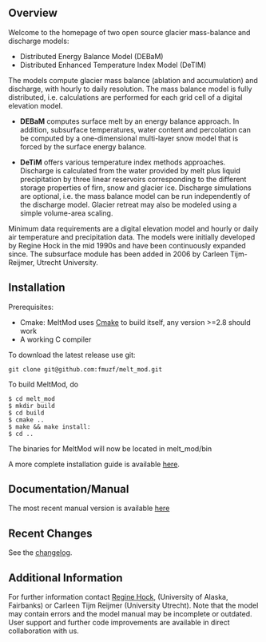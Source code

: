 Overview
--------
Welcome to the homepage of two open source glacier mass-balance and discharge 
models:
- Distributed Energy Balance Model (DEBaM)
- Distributed Enhanced Temperature Index Model (DeTIM)

The models compute glacier mass balance (ablation and accumulation) and
discharge, with hourly to daily resolution. The mass balance model is
fully distributed, i.e. calculations are performed for each grid cell of a
digital elevation model.

- __DEBaM__ computes surface melt by an energy balance approach. In addition,
subsurface temperatures, water content and percolation can be computed by a
one-dimensional multi-layer snow model that is forced by the surface energy
balance.

- __DeTiM__ offers various temperature index methods approaches. Discharge is
calculated from the water provided by melt plus liquid precipitation by three
linear reservoirs corresponding to the different storage properties of firn,
snow and glacier ice. Discharge simulations are optional, i.e. the mass balance
model can be run independently of the discharge model. Glacier retreat may also
be modeled using a simple volume-area scaling.

Minimum data requirements are a digital elevation model and hourly or daily air temperature and precipitation data. The models were initially developed by Regine Hock in the mid 1990s and have been continuously expanded since. The subsurface module has been added in 2006 by Carleen Tijm-Reijmer, Utrecht University.


Installation
------------
Prerequisites:
* Cmake: MeltMod uses [Cmake](http://www.cmake.org/) to build itself,
    any version >=2.8 should work
* A working C compiler 

To download the latest release use git:

    git clone git@github.com:fmuzf/melt_mod.git

To build MeltMod, do

    $ cd melt_mod
    $ mkdir build
    $ cd build
    $ cmake ..
    $ make && make install:
    $ cd ..

The binaries for MeltMod will now be located in melt_mod/bin

A more complete installation guide is available [here](http://fmuzf.github.com/melt_mod/install.html).

Documentation/Manual
---------------------
The most recent manual version is available [here](http://gi.alaska.edu/~regine)

Recent Changes
--------------------------------
See the [changelog](https://github.com/fmuzf/melt_mod/tree/release_0.2/doc).



Additional Information
----------------------

For further information contact [Regine Hock](http://gi.alaska.edu/~regine), (University of Alaska, Fairbanks) or Carleen Tijm Reijmer (University Utrecht). Note that the model may contain errors and the model manual may be incomplete or outdated. User support and further code improvements are available in  direct collaboration with us.


